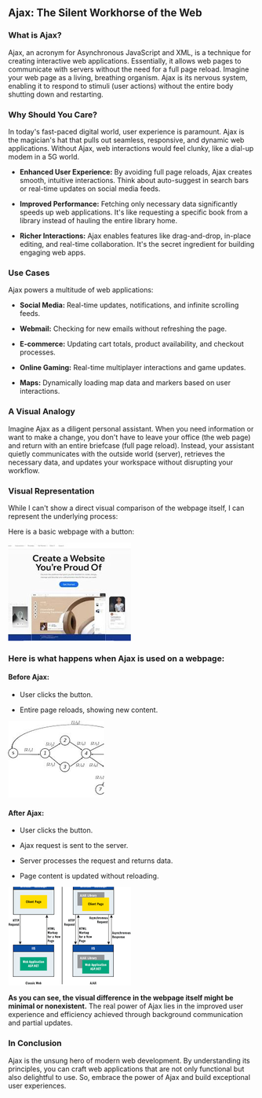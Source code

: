 ## Ajax: The Silent Workhorse of the Web
### What is Ajax?

Ajax, an acronym for Asynchronous JavaScript and XML, is a technique for creating interactive web applications. Essentially, it allows web pages to communicate with servers without the need for a full page reload. Imagine your web page as a living, breathing organism. Ajax is its nervous system, enabling it to respond to stimuli (user actions) without the entire body shutting down and restarting.

### Why Should You Care?

In today's fast-paced digital world, user experience is paramount. Ajax is the magician's hat that pulls out seamless, responsive, and dynamic web applications. Without Ajax, web interactions would feel clunky, like a dial-up modem in a 5G world.

* **Enhanced User Experience:** By avoiding full page reloads, Ajax creates smooth, intuitive interactions. Think about auto-suggest in search bars or real-time updates on social media feeds.

* **Improved Performance:** Fetching only necessary data significantly speeds up web applications. It's like requesting a specific book from a library instead of hauling the entire library home.

* **Richer Interactions:** Ajax enables features like drag-and-drop, in-place editing, and real-time collaboration. It's the secret ingredient for building engaging web apps.

### Use Cases

Ajax powers a multitude of web applications:

* **Social Media:** Real-time updates, notifications, and infinite scrolling feeds.

* **Webmail:** Checking for new emails without refreshing the page.

* **E-commerce:** Updating cart totals, product availability, and checkout processes.

* **Online Gaming:** Real-time multiplayer interactions and game updates.

* **Maps:** Dynamically loading map data and markers based on user interactions.

### A Visual Analogy

Imagine Ajax as a diligent personal assistant. When you need information or want to make a change, you don't have to leave your office (the web page) and return with an entire briefcase (full page reload). Instead, your assistant quietly communicates with the outside world (server), retrieves the necessary data, and updates your workspace without disrupting your workflow.

### Visual Representation

While I can't show a direct visual comparison of the webpage itself, I can represent the underlying process:

Here is a basic webpage with a button:

![image](/Webpage-example.png)

### Here is what happens when Ajax is used on a webpage:

#### Before Ajax:

* User clicks the button.

* Entire page reloads, showing new content.

![image](/Before-Ajax.png)

#### After Ajax:

* User clicks the button.

* Ajax request is sent to the server.

* Server processes the request and returns data.

* Page content is updated without reloading.

![image](/After-Ajax.png)

**As you can see, the visual difference in the webpage itself might be minimal or nonexistent.** The real power of Ajax lies in the improved user experience and efficiency achieved through background communication and partial updates.

### In Conclusion

Ajax is the unsung hero of modern web development. By understanding its principles, you can craft web applications that are not only functional but also delightful to use. So, embrace the power of Ajax and build exceptional user experiences.